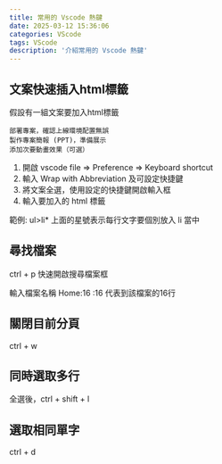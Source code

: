 ```yaml
---
title: 常用的 Vscode 熱鍵
date: 2025-03-12 15:36:06
categories: VScode
tags: VScode
description: '介紹常用的 Vscode 熱鍵'
---
```


## 文案快速插入html標籤

假設有一組文案要加入html標籤

```
部署專案，確認上線環境配置無誤
製作專案簡報 (PPT)，準備展示
添加次要動畫效果（可選）
```

1. 開啟 vscode file => Preference => Keyboard shortcut
2. 輸入 Wrap with Abbreviation 及可設定快捷鍵
3. 將文案全選，使用設定的快捷鍵開啟輸入框
4. 輸入要加入的 html 標籤

範例: ul>li*
上面的星號表示每行文字要個別放入 li 當中

## 尋找檔案

ctrl + p  快速開啟搜尋檔案框

輸入檔案名稱 Home:16
:16 代表到該檔案的16行

## 關閉目前分頁

ctrl + w

## 同時選取多行
全選後，ctrl + shift + l

## 選取相同單字

ctrl + d




